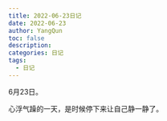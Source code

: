 ```yaml
---
title: 2022-06-23日记
date: 2022-06-23
author: YangQun
toc: false
description:
categories: 日记
tags:
  - 日记
---
```


6月23日。

心浮气躁的一天，是时候停下来让自己静一静了。
